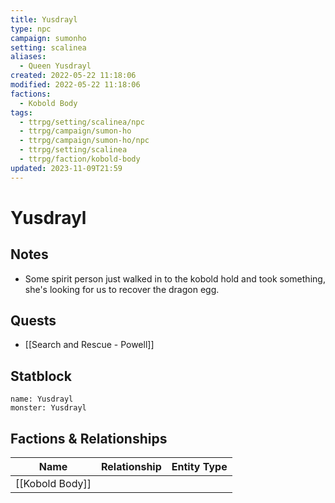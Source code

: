 ```yaml
---
title: Yusdrayl
type: npc
campaign: sumonho
setting: scalinea
aliases:
  - Queen Yusdrayl
created: 2022-05-22 11:18:06
modified: 2022-05-22 11:18:06
factions:
  - Kobold Body
tags:
  - ttrpg/setting/scalinea/npc
  - ttrpg/campaign/sumon-ho
  - ttrpg/campaign/sumon-ho/npc
  - ttrpg/setting/scalinea
  - ttrpg/faction/kobold-body
updated: 2023-11-09T21:59
---
```


# Yusdrayl

## Notes

- Some spirit person just walked in to the kobold hold and took something, she's looking for us to recover the dragon egg.

## Quests

- [[Search and Rescue - Powell]]

## Statblock

```statblock
name: Yusdrayl
monster: Yusdrayl
```


## Factions & Relationships
| Name | Relationship | Entity Type |
| ---- |:------------:| ----------- |
| [[Kobold Body]] | | |

